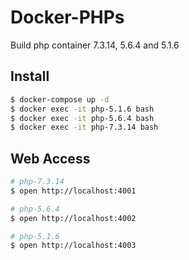 Docker-PHPs
====

Build php container 7.3.14, 5.6.4 and 5.1.6

## Install

```bash
$ docker-compose up -d
$ docker exec -it php-5.1.6 bash
$ docker exec -it php-5.6.4 bash
$ docker exec -it php-7.3.14 bash
```

## Web Access

```bash
# php-7.3.14
$ open http://localhost:4001

# php-5.6.4
$ open http://localhost:4002

# php-5.1.6
$ open http://localhost:4003
```

